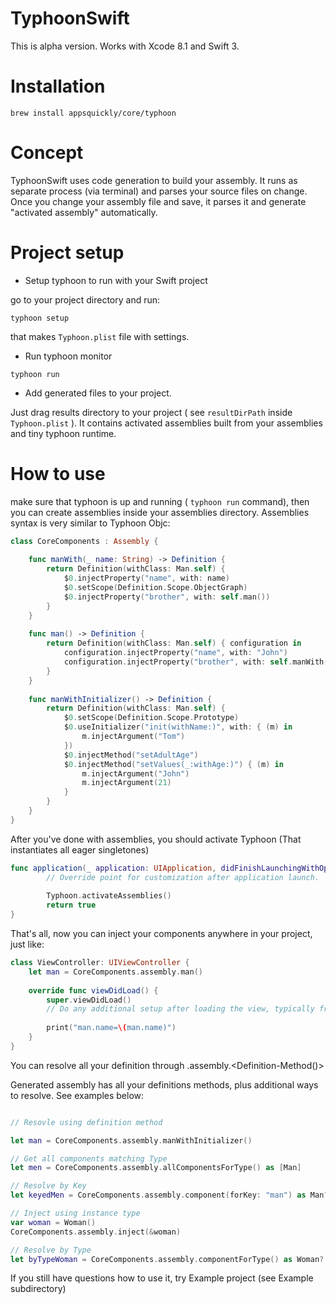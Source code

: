 # TyphoonSwift

This is alpha version. Works with Xcode 8.1 and Swift 3.


# Installation

```
brew install appsquickly/core/typhoon
```

# Concept

TyphoonSwift uses code generation to build your assembly. It runs as separate process (via terminal) and parses your source files on change. Once you change your assembly file and save, it parses it and generate "activated assembly" automatically.


# Project setup

- Setup typhoon to run with your Swift project

go to your project directory and run:

```
typhoon setup
```

that makes `Typhoon.plist` file with settings.

- Run typhoon monitor

```
typhoon run
```

- Add generated files to your project.

Just drag results directory to your project ( see `resultDirPath` inside `Typhoon.plist` ). It contains activated assemblies built from your assemblies and tiny typhoon runtime.

# How to use

make sure that typhoon is up and running ( `typhoon run` command), then you can create assemblies inside your assemblies directory.
Assemblies syntax is very similar to Typhoon Objc:

```swift
class CoreComponents : Assembly {
        
    func manWith(_ name: String) -> Definition {
        return Definition(withClass: Man.self) {
            $0.injectProperty("name", with: name)
            $0.setScope(Definition.Scope.ObjectGraph)
            $0.injectProperty("brother", with: self.man())
        }
    }
    
    func man() -> Definition {
        return Definition(withClass: Man.self) { configuration in
            configuration.injectProperty("name", with: "John")
            configuration.injectProperty("brother", with: self.manWith("Alex"))
        }
    }
 
    func manWithInitializer() -> Definition {
        return Definition(withClass: Man.self) {
            $0.setScope(Definition.Scope.Prototype)
            $0.useInitializer("init(withName:)", with: { (m) in
                m.injectArgument("Tom")
            })
            $0.injectMethod("setAdultAge")
            $0.injectMethod("setValues(_:withAge:)") { (m) in
                m.injectArgument("John")
                m.injectArgument(21)
            }
        }
    }
}
```

After you've done with assemblies, you should activate Typhoon (That instantiates all eager singletones)

```swift
func application(_ application: UIApplication, didFinishLaunchingWithOptions launchOptions: [UIApplicationLaunchOptionsKey: Any]?) -> Bool {
        // Override point for customization after application launch.
        
        Typhoon.activateAssemblies()
        return true
}
```

That's all, now you can inject your components anywhere in your project, just like:

```swift
class ViewController: UIViewController {
    let man = CoreComponents.assembly.man()   
    
    override func viewDidLoad() {
        super.viewDidLoad()
        // Do any additional setup after loading the view, typically from a nib.
        
        print("man.name=\(man.name)")
    }
}
```

You can resolve all your definition through
<Assembly-Class>.assembly.<Definition-Method()>

Generated assembly has all your definitions methods, plus additional ways to resolve.
See examples below:

```swift

// Resovle using definition method

let man = CoreComponents.assembly.manWithInitializer()

// Get all components matching Type
let men = CoreComponents.assembly.allComponentsForType() as [Man]

// Resolve by Key
let keyedMen = CoreComponents.assembly.component(forKey: "man") as Man?

// Inject using instance type
var woman = Woman()
CoreComponents.assembly.inject(&woman)

// Resolve by Type
let byTypeWoman = CoreComponents.assembly.componentForType() as Woman?

```

If you still have questions how to use it, try Example project (see Example subdirectory)
